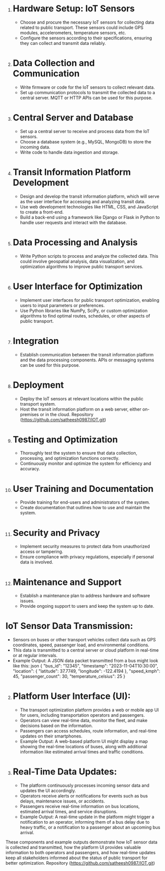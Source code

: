 1. # Hardware Setup: IoT Sensors
   - Choose and procure the necessary IoT sensors for collecting data related to public transport. These sensors could include GPS modules, accelerometers, temperature sensors, etc.
   - Configure the sensors according to their specifications, ensuring they can collect and transmit data reliably.

2. # Data Collection and Communication
   - Write firmware or code for the IoT sensors to collect relevant data.
   - Set up communication protocols to transmit the collected data to a central server. MQTT or HTTP APIs can be used for this purpose.

3. # Central Server and Database
   - Set up a central server to receive and process data from the IoT sensors.
   - Choose a database system (e.g., MySQL, MongoDB) to store the incoming data.
   - Write code to handle data ingestion and storage.

4. # Transit Information Platform Development
   - Design and develop the transit information platform, which will serve as the user interface for accessing and analyzing transit data.
   - Use web development technologies like HTML, CSS, and JavaScript to create a front-end.
   - Build a back-end using a framework like Django or Flask in Python to handle user requests and interact with the database.

5. # Data Processing and Analysis
   - Write Python scripts to process and analyze the collected data. This could involve geospatial analysis, data visualization, and optimization algorithms to improve public transport services.

6. # User Interface for Optimization
   - Implement user interfaces for public transport optimization, enabling users to input parameters or preferences.
   - Use Python libraries like NumPy, SciPy, or custom optimization algorithms to find optimal routes, schedules, or other aspects of public transport.

7. # Integration
   - Establish communication between the transit information platform and the data processing components. APIs or messaging systems can be used for this purpose.

8. # Deployment
   - Deploy the IoT sensors at relevant locations within the public transport system.
   - Host the transit information platform on a web server, either on-premises or in the cloud.
   Repository (https://github.com/satheesh0987/IOT.git) 

9. # Testing and Optimization
   - Thoroughly test the system to ensure that data collection, processing, and optimization functions correctly.
   - Continuously monitor and optimize the system for efficiency and accuracy.

10. # User Training and Documentation
    - Provide training for end-users and administrators of the system.
    - Create documentation that outlines how to use and maintain the system.

11. # Security and Privacy
    - Implement security measures to protect data from unauthorized access or tampering.
    - Ensure compliance with privacy regulations, especially if personal data is involved.

12. # Maintenance and Support
    - Establish a maintenance plan to address hardware and software issues.
    - Provide ongoing support to users and keep the system up to date.
# IoT Sensor Data Transmission:
   - Sensors on buses or other transport vehicles collect data such as GPS coordinates, speed, passenger load, and environmental conditions.
   - This data is transmitted to a central server or cloud platform in real-time or at regular intervals.
   - Example Output: A JSON data packet transmitted from a bus might look like this:
     json
     {
       "bus_id": "12345",
       "timestamp": "2023-11-04T10:30:00",
       "location": {
         "latitude": 37.7749,
         "longitude": -122.4194
       },
       "speed_kmph": 45,
       "passenger_count": 30,
       "temperature_celsius": 25
     }
     

2. # Platform User Interface (UI):
   - The transport optimization platform provides a web or mobile app UI for users, including transportation operators and passengers.
   - Operators can view real-time data, monitor the fleet, and make decisions based on the information.
   - Passengers can access schedules, route information, and real-time updates on their smartphones.
   - Example Output: A web-based platform UI might display a map showing the real-time locations of buses, along with additional information like estimated arrival times and traffic conditions.

3. # Real-Time Data Updates:
   - The platform continuously processes incoming sensor data and updates the UI accordingly.
   - Operators receive alerts or notifications for events such as bus delays, maintenance issues, or accidents.
   - Passengers receive real-time information on bus locations, estimated arrival times, and service disruptions.
   - Example Output: A real-time update in the platform might trigger a notification to an operator, informing them of a bus delay due to heavy traffic, or a notification to a passenger about an upcoming bus arrival.

These components and example outputs demonstrate how IoT sensor data is collected and transmitted, how the platform UI provides valuable information to both operators and passengers, and how real-time updates keep all stakeholders informed about the status of public transport for better optimization.
Repository (https://github.com/satheesh0987/IOT.git)

